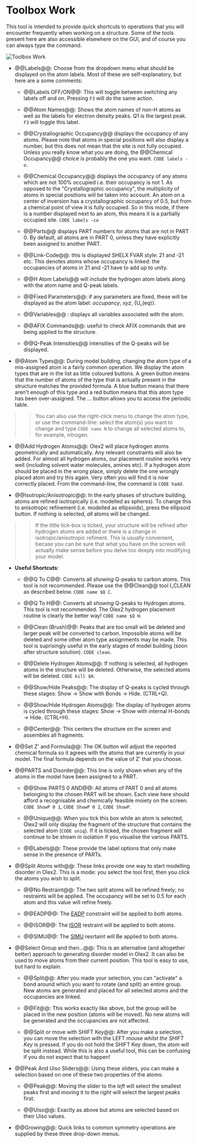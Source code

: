 ﻿# Toolbox Work
This tool is intended to provide quick shortcuts to operations that you will encounter frequently when working on a structure. Some of the tools present here are also accessible elsewhere on the GUI, and of course you can always type the command.

![Toolbox Work](C:\Users\Horst\Documents\GitHub\Olex2Manual\Tools\images\toolbox_work.png)

- @@Labels@@: Choose from the dropdown menu what should be displayed on the atom labels. Most of these are self-explanatory, but here are a some comments:

	- @@Labels OFF/ON@@: This will toggle between switching any labels off and on. Pressing `F3` will do the same action.

	- @@Atom Names@@: Shows the atom names of non-H atoms as well as the labels for electron density peaks. Q1 is the largest peak. `F3` will toggle this label.

	- @@Crystallographic Occupancy@@ displays the occupancy of any atoms. Please note that atoms in special positions will also display a number, but this does not mean that the site is not fully occupied. Unless you really know what you are doing, the @@Chemical Occupancy@@ choice is probably the one you want. `CODE labels -o`.

	- @@Chemical Occupancy@@  displays the occupancy of any atoms which are not 100% occupied i.e. their occupancy is not 1. As opposed to the "Crystallographic occupancy", the multiplicity of atoms in special positions will be taken into account. An atom on a center of inversion has a crystallographic occupancy of 0.5, but from a chemical point of view it is fully occupied. So in this mode, if there is a number displayed next to an atom, this means it is a partially occupied site. `CODE labels -co`

	- @@Parts@@  displays PART numbers for atoms that are not in PART 0. By default, all atoms are in PART 0, unless they have explicitly been assigned to another PART.

	- @@Link-Code@@:  this is displayed SHELX FVAR style: 21 and -21 etc. This denotes atoms whose occupancy is linked: the occupancies of atoms in 21 and -21 have to add up to unity.

	- @@H Atom Labels@@  will include the hydrogen atom labels along with the atom name and Q-peak labels.

	- @@Fixed Parameters@@:  if any parameters are fixed, these will be displayed as the atom label: _occupancy_, _xyz_, {U_(eq)}.

	- @@Variables@@ : displays all variables associated with the atom.

	- @@AFIX Commands@@: useful to check AFIX commands that are being applied to the structure.

	- @@Q-Peak Intensities@@  intensities of the Q-peaks will be displayed.

- @@Atom Types@@: During model building, changing the atom type of a mis-assigned atom is a fairly common operation. We display the atom types that are in the list as little coloured buttons. A green button means that the number of atoms of the type that is actually present in the structure matches the provided formula. A blue button means that there aren't enough of this type and a red button means that this atom type has been over-assigned. The … button allows you to access the periodic table.

>>You can also use the right-click menu to change the atom type, or use the command-line: select the atom(s) you want to change and type `CODE name N` to change all selected atoms to, for example, nitrogen.

- @@Add Hydrogen Atoms@@: Olex2 will place hydrogen atoms geometrically and automatically. Any relevant constraints will also be added. For almost all hydrogen atoms, our placement routine works very well (including solvent water molecules, amines etc). If a hydrogen atom should be placed in the wrong place, simply delete the one wrongly placed atom and try this again. Very often you will find it is now correctly placed. From the command-line, the command is `CODE hadd`.

- @@Isotropic/Anisotropic@@: In the early phases of structure building, atoms are refined isotropically (i.e. modelled as spheres). To change this to anisotropic refinement (i.e. modelled as ellipsoids), press the ellipsoid button. If nothing is selected, *all* atoms will be changed.

>>If the little tick-box is ticked, your structure will be refined after hydrogen atoms are added or there is a change in isotropic/anisotropic refiment. This is usually convenient, becase you can be sure that what you have on the screen will actually make sense before you delve too deeply into modifying your model.

- **Useful Shortcuts**:

	- @@Q To C@@: Converts all *showing* Q-peaks to carbon atoms. This tool is not recommended. Please use the  @@Clean@@ tool I_CLEAN as described below. `CODE name $Q C`.

	- @@Q To H@@: Converts all *showing* Q-peaks to Hydrogen atoms. This tool is not recommended. The Olex2 hydrogen placement routine is clearly the better way! `CODE name $Q H`.

	- @@Clean (Brush)@@: Peaks that are too small will be deleted and larger peak will be converted to carbon. Impossible atoms will be deleted and some other atom type assignments may be made. This tool is suprisingly useful in the early stages of model building (soon after structure solution). `CODE clean`.
	
	- @@Delete Hydrogen Atoms@@: If nothing is selected, all hydrogen atoms in the structure will be deleted. Otherwise, the selected atoms will be deleted. `CODE kill $H`.

	- @@Show/Hide Peaks@@: The display of Q-peaks is cycled through these stages: Show -> Show with Bonds -> Hide. (CTRL+Q).

	- @@Show/Hide Hydrogen Atoms@@: The display of hydrogen atoms is cycled through these stages: Show -> Show with internal H-bonds -> Hide. (CTRL+H).

	- @@Center@@: This centers the structure on the screen and assembles all fragments.

- @@Set Z' and Formula@@: The OK button will adjust the reported chemical formula so it agrees with the atoms that are currently in your model. The final formula depends on the value of Z' that you choose.

- @@PARTS and Disorder@@: This line is only shown when any of the atoms in the model have been assigned to a PART.

	- @@Show PARTS 0 AND@@: All atoms of PART 0 and all atoms belonging to the chosen PART will be shown. Each view here should afford a recognisable and chemically feasible moiety on the screen. `CODE ShowP 0 1`, `CODE ShowP 0 2`, `CODE ShowP`.

	- @@Unique@@: When you tick this box while an atom is selected, Olex2 will only display the fragment of the structure that contains the selected atom (`CODE uniq`). If it is ticked, the chosen fragment will continue to be shown in isolation if you visualise the various PARTS.
	
	- @@Labels@@: These provide the label options that only make sense in the presence of PARTs.

- @@Split Atoms with@@: These links provide *one* way to start modelling disorder in Olex2. This is a mode: you select the tool first, then you click the atoms you wish to split.

	- @@No Restraint@@: The two split atoms will be refined freely; no restraints will be applied. The occupancy will be set to 0.5 for each atom and this value will refine freely.

	- @@EADP@@: The [EADP]() constraint will be applied to both atoms.

	- @@ISOR@@: The [ISOR]() restraint will be applied to both atoms.

	- @@SIMU@@: The [SIMU]() resrtaint will Be applied to both atoms.

- @@Select Group and then...@@: This is an alternative (and altogether better) approach to generating disorder model in Olex2. It can also be used to move atoms from their current position. This tool is easy to use, but hard to explain.

	- @@Split@@: After you made your selection, you can "activate" a bond around which you want to rotate (and split) an entire group. New atoms are generated and placed for all selected atoms and the occupancies are linked.

	- @@Fit@@: This works exactly like above, but the group will be placed in the new position (atoms will be moved). No new atoms will be generated and the occupancies are not affected.

	- @@Split or move with SHIFT Key@@: After you make a selection, you can move the selection with the LEFT mouse *whilst the SHIFT Key* is pressed. If you do not hold the SHIFT Key down, the atom will be split instead. While this is also a useful tool, this can be confusing if you do not expect that to happen!

- @@Peak And Uiso Sliders@@: Using these sliders, you can make a selection based on one of these two properties of the atoms:

	- @@Peak@@: Moving the slider to the *left* will select the smallest peaks first and moving it to the *right* will select the largest peaks first.

	- @@Uiso@@: Exactly as above but atoms are selected based on their Uiso values.

- @@Growing@@: Quick links to common symmetry operations are supplied by these three drop-down menus.
